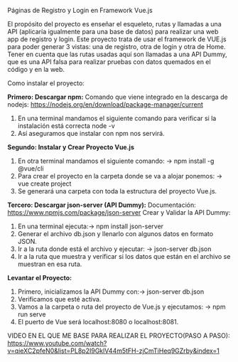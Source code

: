 Páginas de Registro y Login en Framework Vue.js

El propósito del proyecto es enseñar el esqueleto, rutas y llamadas a una API (aplicaría igualmente para una base de datos) para realizar una web app de registro y login.
Este proyecto trata de usar el framework de VUE.js para poder generar 3 vistas: una de registro, otra de login y otra de Home. Tener en cuenta que las rutas usadas aquí son llamadas a una API Dummy, que es una API falsa para realizar pruebas con datos quemados en el código y en la web.

Como instalar el proyecto:

**Primero: Descargar npm:**
Comando que viene integrado en la descarga de nodejs: https://nodejs.org/en/download/package-manager/current
1) En una terminal mandamos el siguiente comando para verificar si la instalación está correcta node -v
2) Así aseguramos que instalar con npm nos servirá.

**Segundo: Instalar y Crear Proyecto Vue.js**
1) En otra terminal mandamos el siguiente comando: -> npm install -g @vue/cli
2) Para crear el proyecto en la carpeta donde se va a alojar ponemos: -> vue create project
3) Se generará una carpeta con toda la estructura del proyecto Vue.js.

**Tercero: Descargar json-server (API Dummy):**
Documentación: https://www.npmjs.com/package/json-server
Crear y Validar la API Dummy:
1) En una terminal ejecuta:-> npm install json-server
2) Generar el archivo db.json y llenarlo con algunos datos en formato JSON.
3) Ir a la ruta donde está el archivo y ejecutar: -> json-server db.json
4) Ir a la ruta que muestra y verificar si los datos que están en el archivo se muestran en esa ruta.

**Levantar el Proyecto:**
1) Primero, inicializamos la API Dummy con:-> json-server db.json
2) Verificamos que esté activa.
3) Vamos a la carpeta o ruta del proyecto de Vue.js y ejecutamos: -> npm run serve
4) El puerto de Vue será localhost:8080 o localhost:8081.

VIDEO EN EL QUE ME BASE PARA REALIZAR EL PROYECTO(PASO A PASO):
https://www.youtube.com/watch?v=qieXC2pfeN0&list=PL8p2I9GklV44m5tFH-zjCmTiHeq9GZrby&index=1
